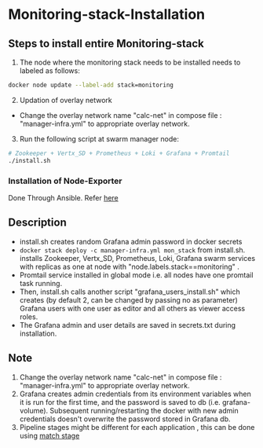 # Monitoring-stack-Installation
## Steps to install entire Monitoring-stack
1. The node where the monitoring stack needs to be installed needs to labeled as follows:
```sh
docker node update --label-add stack=monitoring
```
2. Updation of overlay network
- Change the overlay network name "calc-net" in compose file : "manager-infra.yml" to appropriate overlay network.
3. Run the following script at swarm manager node:
```sh
# Zookeeper + Vertx_SD + Prometheus + Loki + Grafana + Promtail
./install.sh
```
### Installation of Node-Exporter
Done Through Ansible. Refer [here](https://github.com/abhilashvenkatesh/iudx-deployment/tree/master/single-node/monitoring-stack/ansible#ansible)

## Description
 - install.sh  creates random Grafana admin password in docker secrets  
- ``` docker stack deploy -c manager-infra.yml mon_stack ``` from install.sh.
 installs Zookeeper, Vertx_SD, Prometheus, Loki, Grafana swarm services with replicas as one at node with "node.labels.stack==monitoring" .
- Promtail service installed in global mode i.e. all nodes have one promtail task running.
- Then, install.sh calls another script "grafana_users_install.sh"  which creates (by default 2, can be changed by passing no as parameter) Grafana users with one user as editor and all others as viewer access roles. 
- The Grafana admin and user details are saved in secrets.txt during installation.


## Note  
1. Change the overlay network name "calc-net" in compose file : "manager-infra.yml" to appropriate overlay network.
2. Grafana creates admin credentials from its environment variables when it is run for the
   first time, and the password is saved to db (i.e. grafana-volume). Subsequent
   running/restarting the docker with new admin credentials doesn't overwrite
   the password stored in Grafana db.
3. Pipeline stages might be different for each application , this can be done using [match stage](https://grafana.com/docs/loki/latest/clients/promtail/stages/match/)
